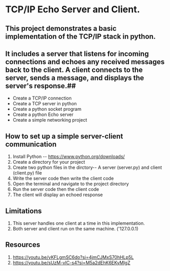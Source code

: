 #  TCP/IP Echo Server and Client. #

## This project demonstrates a basic implementation of the TCP/IP stack in python. ##
## It includes a server that listens for incoming connections and echoes any received messages back to the client. A client connects to the server, sends a message, and displays the server's response.##

* Create a TCP/IP connection
* Create a TCP server in python
* Create a python socket program
* Create a python Echo server
* Create a simple networking project

## How to set up a simple server-client communication 
1. Install Python -- https://www.python.org/downloads/
2. Create a directory for your project
3. Create two python files in the dirctory-- A server (server.py) and client (client.py) file
4. Write the server code then write the client code
5. Open the terminal and navigate to the project directory
6. Run the server code then the client code
7. The client will display an echoed response

## Limitations
1. This server handles one client at a time in this implementation.
2. Both server and client run on the same machine. ('127.0.0.1)

## Resources
1. https://youtu.be/vKFLgmSC6do?si=4jmCJMxS70hHLp5L
2. https://youtu.be/sUzM-vIC-s4?si=M5a2dEhK6EKyMlgZ

